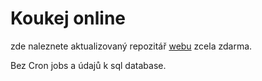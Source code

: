 <h1>Koukej online</h1>
<p>zde naleznete aktualizovaný repozitář <a href="https://koukej.online/">webu</a> zcela zdarma.</p>
<p>Bez Cron jobs a údajů k sql database.</p>

